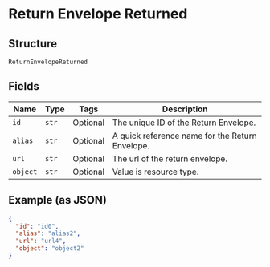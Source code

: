 
# Return Envelope Returned

## Structure

`ReturnEnvelopeReturned`

## Fields

| Name | Type | Tags | Description |
|  --- | --- | --- | --- |
| `id` | `str` | Optional | The unique ID of the Return Envelope. |
| `alias` | `str` | Optional | A quick reference name for the Return Envelope. |
| `url` | `str` | Optional | The url of the return envelope. |
| `object` | `str` | Optional | Value is resource type. |

## Example (as JSON)

```json
{
  "id": "id0",
  "alias": "alias2",
  "url": "url4",
  "object": "object2"
}
```

